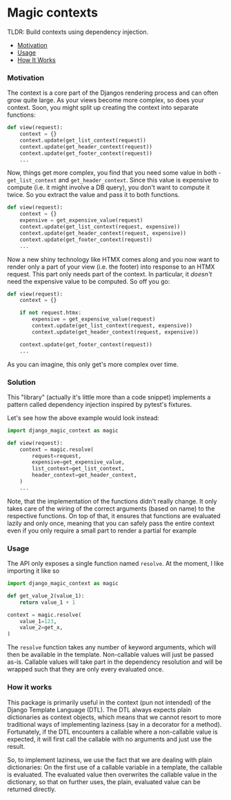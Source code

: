 # Magic contexts

TLDR: Build contexts using dependency injection.

- [Motivation](#motivation)
- [Usage](#usage)
- [How It Works](#how-it-works)

### Motivation

The context is a core part of the Djangos rendering process and can often grow quite large.
As your views become more complex, so does your context.
Soon, you might split up creating the context into separate functions:

```python
def view(request):
    context = {}
    context.update(get_list_context(request))
    context.update(get_header_context(request))
    context.update(get_footer_context(request))
    ...
```

Now, things get more complex, you find that you need some value in both - `get_list_context` and `get_header_context`.
Since this value is expensive to compute (i.e. it might involve a DB query), you don't want to compute it twice.
So you extract the value and pass it to both functions.

```python
def view(request):
    context = {}
    expensive = get_expensive_value(request)
    context.update(get_list_context(request, expensive))
    context.update(get_header_context(request, expensive))
    context.update(get_footer_context(request))
    ...
```

Now a new shiny technology like HTMX comes along and you now want to render only a part of your view (i.e. the footer) into response to an HTMX request.
This part only needs part of the context.
In particular, it *doesn't* need the expensive value to be computed.
So off you go:


```python
def view(request):
    context = {}

    if not request.htmx:
        expensive = get_expensive_value(request)
        context.update(get_list_context(request, expensive))
        context.update(get_header_context(request, expensive))

    context.update(get_footer_context(request))
    ...
```

As you can imagine, this only get's more complex over time.

### Solution

This "library" (actually it's little more than a code snippet) implements a pattern called dependency injection inspired by pytest's fixtures.

Let's see how the above example would look instead:


```python
import django_magic_context as magic

def view(request):
    context = magic.resolve(
        request=request,
        expensive=get_expensive_value,
        list_context=get_list_context,
        header_context=get_header_context,
    )
    ...
```

Note, that the implementation of the functions didn't really change. 
It only takes care of the wiring of the correct arguments (based on name) to the respective functions.
On top of that, it ensures that functions are evaluated lazily and only once, meaning that you can safely pass the entire context even if you only require a small part to render a partial for example


### Usage

The API only exposes a single function named `resolve`.
At the moment, I like importing it like so
```python
import django_magic_context as magic

def get_value_2(value_1):
    return value_1 + 1

context = magic.resolve(
    value_1=123,
    value_2=get_x,
)
```

The `resolve` function takes any number of keyword arguments, which will then be available in the template.
Non-callable values will just be passed as-is.
Callable values will take part in the dependency resolution and will be wrapped such that they are only every evaluated once.



### How it works

This package is primarily useful in the context (pun not intended) of the Django Template Language (DTL).
The DTL always expects plain dictionaries as context objects, which means that we cannot resort to more traditional ways of implementing laziness (say in a decorator for a method).
Fortunately, if the DTL encounters a callable where a non-callable value is expected, it will first call
the callable with no arguments and just use the result.

So, to implement laziness, we use the fact that we are dealing with plain dictionaries:
On the first use of a callable variable in a template, the callable is evaluated.
The evaluated value then overwrites the callable value in the dictionary, so that on further uses, the 
plain, evaluated value can be returned directly.
